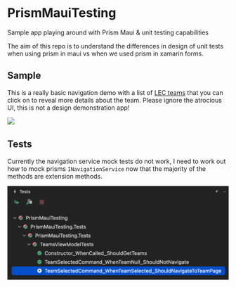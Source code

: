 # PrismMauiTesting

Sample app playing around with Prism Maui &amp; unit testing capabilities

The aim of this repo is to understand the differences in design of unit tests when using prism in maui vs when we used prism in xamarin forms.

## Sample

This is a really basic navigation demo with a list of [LEC teams](https://twitter.com/LEC) that you can click on to reveal more details about the team. Please ignore the atrocious UI, this is not a design demonstration app!

<img src="assets/sample-app.gif" height="500" />

## Tests

Currently the navigation service mock tests do not work, I need to work out how to mock prisms `INavigationService` now that the majority of the methods are extension methods.

![The status of all the tests I have written](assets/failing-tests.png)

